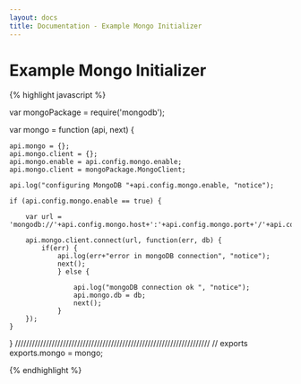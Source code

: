 ```yaml
---
layout: docs
title: Documentation - Example Mongo Initializer
---
```


# Example Mongo Initializer

{% highlight javascript %}

var mongoPackage = require('mongodb');

var mongo = function (api, next) {

    api.mongo = {};
    api.mongo.client = {};
    api.mongo.enable = api.config.mongo.enable;
    api.mongo.client = mongoPackage.MongoClient;

    api.log("configuring MongoDB "+api.config.mongo.enable, "notice");

    if (api.config.mongo.enable == true) {

        var url = 'mongodb://'+api.config.mongo.host+':'+api.config.mongo.port+'/'+api.config.mongo.db;

        api.mongo.client.connect(url, function(err, db) {
            if(err) {
                api.log(err+"error in mongoDB connection", "notice");
                next();
                } else {

                    api.log("mongoDB connection ok ", "notice");
                    api.mongo.db = db;
                    next();
                }
        });
    }
}
/////////////////////////////////////////////////////////////////////
// exports
exports.mongo = mongo;

{% endhighlight %}
